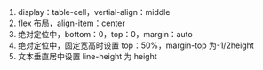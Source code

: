 1. display：table-cell，vertial-align：middle
2. flex 布局，align-item：center
3. 绝对定位中，bottom：0，top：0，margin：auto
4. 绝对定位中，固定宽高时设置 top：50%，margin-top 为-1/2height
5. 文本垂直居中设置 line-height 为 height
